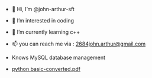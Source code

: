 - 👋 Hi, I’m @john-arthur-sft
- 👀 I’m interested in coding 
- 🌱 I’m currently learning c++
- 📫 you can reach me via : 2684john.arthur@gmail.com
- Knows MySQL database management

- [python basic-converted.pdf](https://github.com/john-arthur-sft/john-arthur-sft/files/7004108/python.basic-converted.pdf)

